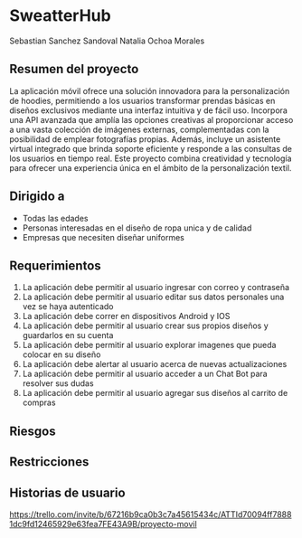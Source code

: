 # SweatterHub
Sebastian Sanchez Sandoval
Natalia Ochoa Morales

## Resumen del proyecto
La aplicación móvil ofrece una solución innovadora para la personalización de hoodies, permitiendo a los usuarios transformar prendas básicas en diseños exclusivos mediante una interfaz intuitiva y de fácil uso. Incorpora una API avanzada que amplía las opciones creativas al proporcionar acceso a una vasta colección de imágenes externas, complementadas con la posibilidad de emplear fotografías propias. Además, incluye un asistente virtual integrado que brinda soporte eficiente y responde a las consultas de los usuarios en tiempo real. Este proyecto combina creatividad y tecnología para ofrecer una experiencia única en el ámbito de la personalización textil. 

## Dirigido a
* Todas las edades
* Personas interesadas en el diseño de ropa unica y de calidad
* Empresas que necesiten diseñar uniformes

## Requerimientos
1. La aplicación debe permitir al usuario ingresar con correo y contraseña
2. La aplicación debe permitir al usuario editar sus datos personales una vez se haya autenticado
3. La aplicación debe correr en dispositivos Android y IOS
4. La aplicación debe permitir al usuario crear sus propios diseños y guardarlos en su cuenta
5. La aplicación debe permitir al usuario explorar imagenes que pueda colocar en su diseño
6. La aplicación debe alertar al usuario acerca de nuevas actualizaciones
7. La aplicación debe permitir al usuario acceder a un Chat Bot para resolver sus dudas
8. La aplicación debe permitir al usuario agregar sus diseños al carrito de compras
## Riesgos

## Restricciones

## Historias de usuario
https://trello.com/invite/b/67216b9ca0b3c7a45615434c/ATTId70094ff78881dc9fd12465929e63fea7FE43A9B/proyecto-movil
